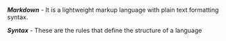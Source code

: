 _**Markdown**_ - 
It is a lightweight markup language with plain text formatting syntax.

_**Syntax**_ - 
These are the rules that define the structure 
of a language